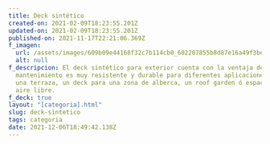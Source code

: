 ```yaml
---
title: Deck sintético
created-on: 2021-02-09T18:23:55.201Z
updated-on: 2021-02-09T18:23:55.201Z
published-on: 2021-11-17T22:21:06.369Z
f_imagen:
  url: /assets/images/609b09e44168f32c7b114cb0_602207855b8d87e16a49f3be_thumbnail-sintetico.jpeg
  alt: null
f_descripcion: El deck sintético para exterior cuenta con la ventaja de poco
  mantenimiento es muy resistente y durable para diferentes aplicaciones como
  una terraza, un deck para una zona de alberca, un roof garden ó espacio al
  aire libre.
f_deck: true
layout: "[categoria].html"
slug: deck-sintetico
tags: categoria
date: 2021-12-06T18:49:42.138Z
---
```

